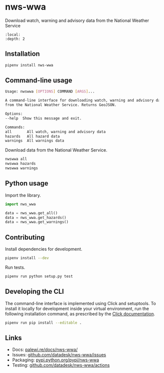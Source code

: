 ```{include} _templates/nav.html
```

# nws-wwa

Download watch, warning and advisory data from the National Weather Service

```{contents} Table of contents
:local:
:depth: 2
```

## Installation

```bash
pipenv install nws-wwa
```

## Command-line usage

```bash
Usage: nwswwa [OPTIONS] COMMAND [ARGS]...

A command-line interface for downloading watch, warning and advisory data
from the National Weather Service. Returns GeoJSON.

Options:
--help  Show this message and exit.

Commands:
all       All watch, warning and advisory data
hazards   All hazard data
warnings  All warnings data
```

Download data from the National Weather Service.

```bash
nwswwa all
nwswwa hazards
nwswwa warnings
```

## Python usage

Import the library.

```python
import nws_wwa

data = nws_wwa.get_all()
data = nws_wwa.get_hazards()
data = nws_wwa.get_warnings()
```

## Contributing

Install dependencies for development.

```bash
pipenv install --dev
```

Run tests.

```bash
pipenv run python setup.py test
```

## Developing the CLI

The command-line interface is implemented using Click and setuptools. To install it locally for development inside your virtual environment, run the following installation command, as prescribed by the [Click documentation](https://click.palletsprojects.com/en/7.x/setuptools/#setuptools-integration).

```bash
pipenv run pip install --editable .
```

## Links

* Docs: [palewi.re/docs/nws-wwa/](https://palewi.re/docs/nws-wwa/)
* Issues: [github.com/datadesk/nws-wwa/issues](https://github.com/datadesk/nws-wwa/issues)
* Packaging: [pypi.python.org/pypi/nws-wwa](https://pypi.python.org/pypi/nws-wwa)
* Testing: [github.com/datadesk/nws-wwa/actions](https://github.com/datadesk/nws-wwa/actions)
